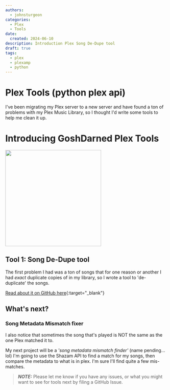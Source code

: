 ```yaml
---
authors:
  - johnsturgeon
categories:
  - Plex
  - Tools
date:
  created: 2024-06-10
description: Introduction Plex Song De-Dupe tool
draft: true
tags:
  - plex
  - plexamp
  - python
---
```


# Plex Tools (python plex api)

I've been migrating my Plex server to a new server and have found a ton of problems with my Plex Music Library, so I thought I'd write some tools to help me clean it up.

# Introducing GoshDarned Plex Tools

<img width="300" src="https://github.com/johnsturgeon/plex-tools/assets/9746310/0c42ce63-983b-43a6-8f2e-77338e204cba">

## Tool 1: Song De-Dupe tool

The first problem I had was a ton of songs that for one reason or another I had *exact* duplicate copies of in my library, so I wrote a tool to 'de-duplicate' the songs.

[Read about it on GitHub here](https://github.com/johnsturgeon/plex-tools){:target="_blank"}

## What's next?

### Song Metadata Mismatch fixer

I also notice that sometimes the song that's played is NOT the same as the one Plex matched it to.

My next project will be a *'song metadata mismatch finder'* (name pending... lol)  I'm going to use the Shazam API to find a match for my songs, then compare the metadata to what is in plex.  I'm sure I'll find quite a few mis-matches.

> **_NOTE:_** Please let me know if you have any issues, or what you might want to see for tools next by filing a GitHub Issue.